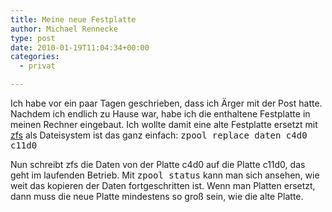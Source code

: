 ```yaml
---
title: Meine neue Festplatte
author: Michael Rennecke
type: post
date: 2010-01-19T11:04:34+00:00
categories:
  - privat

---
```

Ich habe vor ein paar Tagen geschrieben, dass ich Ärger mit der Post hatte. Nachdem ich endlich zu Hause war, habe ich die enthaltene Festplatte in meinen Rechner eingebaut. Ich wollte damit eine alte Festplatte ersetzt mit [zfs][1] als Dateisystem ist das ganz einfach: <tt>zpool replace daten c4d0 c11d0</tt>

Nun schreibt zfs die Daten von der Platte c4d0 auf die Platte c11d0, das geht im laufenden Betrieb. Mit <tt>zpool status</tt> kann man sich ansehen, wie weit das kopieren der Daten fortgeschritten ist. Wenn man Platten ersetzt, dann muss die neue Platte mindestens so groß sein, wie die alte Platte.

 [1]: http://hub.opensolaris.org/bin/view/Community+Group+zfs/